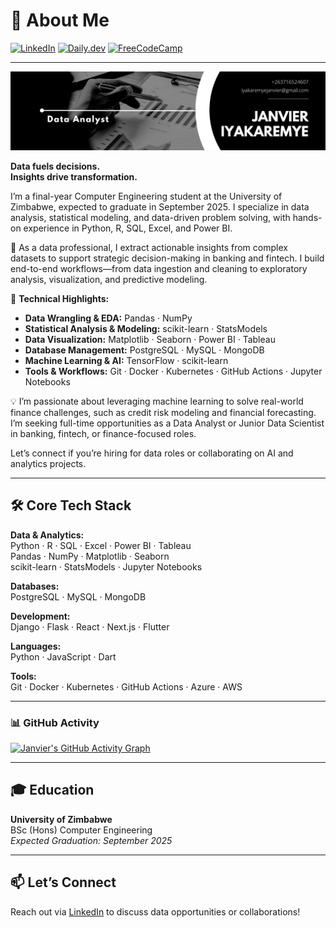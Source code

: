 # 👋 About Me

[![LinkedIn](https://img.shields.io/badge/LinkedIn-0A66C2?style=for-the-badge&logo=linkedin&logoColor=white)](https://www.linkedin.com/in/janvierscode/)
[![Daily.dev](https://img.shields.io/badge/Daily.dev-000000?style=for-the-badge&logo=daily.dev&logoColor=white)](https://app.daily.dev/janvierscode)
[![FreeCodeCamp](https://img.shields.io/badge/FreeCodeCamp-0A0A23?style=for-the-badge&logo=freecodecamp&logoColor=white)](https://www.freecodecamp.org/Janvierscode)

---

![Profile Banner](https://github.com/Janvierscode/Janvierscode/blob/main/banner.png?raw=true)

**Data fuels decisions.**  
**Insights drive transformation.**

I’m a final-year Computer Engineering student at the University of Zimbabwe, expected to graduate in September 2025. I specialize in data analysis, statistical modeling, and data-driven problem solving, with hands-on experience in Python, R, SQL, Excel, and Power BI.

🔎 As a data professional, I extract actionable insights from complex datasets to support strategic decision-making in banking and fintech. I build end-to-end workflows—from data ingestion and cleaning to exploratory analysis, visualization, and predictive modeling.

🚀 **Technical Highlights:**
- **Data Wrangling & EDA:** Pandas · NumPy
- **Statistical Analysis & Modeling:** scikit-learn · StatsModels
- **Data Visualization:** Matplotlib · Seaborn · Power BI · Tableau
- **Database Management:** PostgreSQL · MySQL · MongoDB
- **Machine Learning & AI:** TensorFlow · scikit-learn
- **Tools & Workflows:** Git · Docker · Kubernetes · GitHub Actions · Jupyter Notebooks

💡 I’m passionate about leveraging machine learning to solve real-world finance challenges, such as credit risk modeling and financial forecasting. I’m seeking full-time opportunities as a Data Analyst or Junior Data Scientist in banking, fintech, or finance-focused roles.

Let’s connect if you’re hiring for data roles or collaborating on AI and analytics projects.

---
## 🛠️ Core Tech Stack

**Data & Analytics:**  
Python · R · SQL · Excel · Power BI · Tableau  
Pandas · NumPy · Matplotlib · Seaborn  
scikit-learn · StatsModels · Jupyter Notebooks

**Databases:**  
PostgreSQL · MySQL · MongoDB

**Development:**  
Django · Flask · React · Next.js · Flutter

**Languages:**  
Python · JavaScript · Dart

**Tools:**  
Git · Docker · Kubernetes · GitHub Actions · Azure · AWS

---
<!--## 📌 Pinned Projects

### 🧑‍💻 Selected Repos

[![african-recipes](https://github-readme-stats.vercel.app/api/pin/?username=Janvierscode&repo=african-recipes&theme=tokyonight)](https://github.com/Janvierscode/african-recipes)
[![maize-app-api](https://github-readme-stats.vercel.app/api/pin/?username=Janvierscode&repo=maize-app-api&theme=tokyonight)](https://github.com/Janvierscode/maize-app-api)
-->
### 📊 GitHub Activity

[![Janvier's GitHub Activity Graph](https://github-readme-activity-graph.vercel.app/graph?username=Janvierscode&theme=tokyo-night&hide_border=true&area=true)](https://github.com/Janvierscode)

---
## 🎓 Education

**University of Zimbabwe**  
BSc (Hons) Computer Engineering  
*Expected Graduation: September 2025*

---
## 📫 Let’s Connect

Reach out via [LinkedIn](https://www.linkedin.com/in/janvierscode/) to discuss data opportunities or collaborations!
